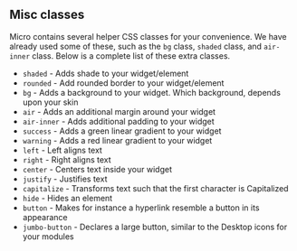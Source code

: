## Misc classes

Micro contains several helper CSS classes for your convenience. We have already used some of these, 
such as the `bg` class, `shaded` class, and `air-inner` class. Below is a complete list of these 
extra classes.

* `shaded` - Adds shade to your widget/element
* `rounded` - Add rounded border to your widget/element
* `bg` - Adds a background to your widget. Which background, depends upon your skin
* `air` - Adds an additional margin around your widget
* `air-inner` - Adds additional padding to your widget
* `success` - Adds a green linear gradient to your widget
* `warning` - Adds a red linear gradient to your widget
* `left` - Left aligns text
* `right` - Right aligns text
* `center` - Centers text inside your widget
* `justify` - Justifies text
* `capitalize` - Transforms text such that the first character is Capitalized
* `hide` - Hides an element
* `button` - Makes for instance a hyperlink resemble a button in its appearance
* `jumbo-button` - Declares a large button, similar to the Desktop icons for your modules
